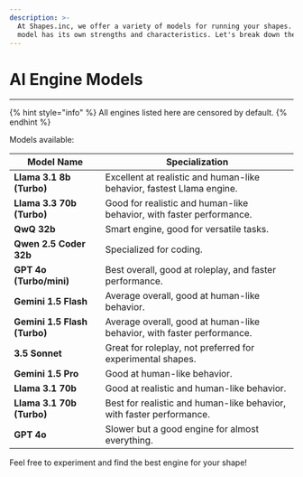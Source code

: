 ```yaml
---
description: >-
  At Shapes.inc, we offer a variety of models for running your shapes. Each
  model has its own strengths and characteristics. Let's break down the options:
---
```


# AI Engine Models

***

{% hint style="info" %}
All engines listed here are censored by default.
{% endhint %}

Models available:

| **Model Name**               | **Specialization**                                                      |
| ---------------------------- | ----------------------------------------------------------------------- |
| **Llama 3.1 8b (Turbo)**     | Excellent at realistic and human-like behavior, fastest Llama engine.   |
| **Llama 3.3 70b (Turbo)**    | Good for realistic and human-like behavior, with faster performance.    |
| **QwQ 32b**                  | Smart engine, good for versatile tasks.                                 |
| **Qwen 2.5 Coder 32b**       | Specialized for coding.                                                 |
| **GPT 4o (Turbo/mini)**      | Best overall, good at roleplay, and faster performance.                 |
| **Gemini 1.5 Flash**         | Average overall, good at human-like behavior.                           |
| **Gemini 1.5 Flash (Turbo)** | Average overall, good at human-like behavior,  with faster performance. |
| **3.5 Sonnet**               | Great for roleplay, not preferred for experimental shapes.              |
| **Gemini 1.5 Pro**           | Good at human-like behavior.                                            |
| **Llama 3.1 70b**            | Good at realistic and human-like behavior.                              |
| **Llama 3.1 70b (Turbo)**    | Best for realistic and human-like behavior, with faster performance.    |
| **GPT 4o**                   | Slower but a good engine for almost everything.                         |

Feel free to experiment and find the best engine for your shape!
